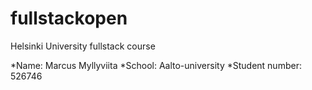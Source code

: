 # fullstackopen
Helsinki University fullstack course

*Name: Marcus Myllyviita
*School: Aalto-university
*Student number: 526746




